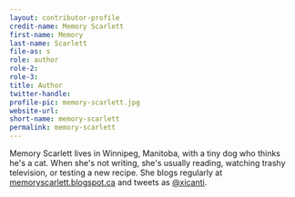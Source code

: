 ```yaml
---
layout: contributor-profile
credit-name: Memory Scarlett
first-name: Memory
last-name: Scarlett
file-as: s
role: author
role-2:
role-3:
title: Author
twitter-handle:
profile-pic: memory-scarlett.jpg
website-url:
short-name: memory-scarlett
permalink: memory-scarlett
---
```


Memory Scarlett lives in Winnipeg, Manitoba, with a tiny dog who thinks he's a cat. When she's not writing, she's usually reading, watching trashy television, or testing a new recipe. She blogs regularly at [memoryscarlett.blogspot.ca](http://memoryscarlett.blogspot.ca) and tweets as [@xicanti](https://twitter.com/xicanti).
